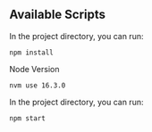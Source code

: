 ## Available Scripts

In the project directory, you can run:

```
npm install
```

Node Version
```
nvm use 16.3.0
```


In the project directory, you can run:

```
npm start
```

